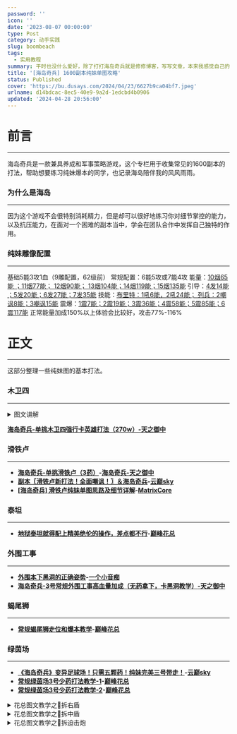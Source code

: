 ```yaml
---
password: ''
icon: ''
date: '2023-08-07 00:00:00'
type: Post
category: 动手实践
slug: boombeach
tags:
  - 实用教程
summary: 平时也没什么爱好，除了打打海岛奇兵就是修修博客，写写文章，本来我感觉自己的娱乐方式就不是很多，上班之后时间也更少。海岛每天花个几分钟也能稍微调节一下生活，其实往深处了看，海岛是一款好游戏，不肝不氪。
title: '[海岛奇兵] 1600副本纯妹单图攻略'
status: Published
cover: 'https://bu.dusays.com/2024/04/23/6627b9ca04bf7.jpeg'
urlname: d14bdcac-8ec5-40e9-9a2d-1edcbd4b0906
updated: '2024-04-28 20:56:00'
---
```


# 前言


---


  海岛奇兵是一款兼具养成和军事策略游戏，这个专栏用于收集常见的1600副本的打法，帮助想要练习纯妹爆本的同学，也记录海岛陪伴我的风风雨雨。


### 为什么是海岛


---


  因为这个游戏不会很特别消耗精力，但是却可以很好地练习你对细节掌控的能力，以及抗压能力，在面对一个困难的副本当中，学会在团队合作中发挥自己独特的作用。


### 纯妹雕像配置


---


  基础5能3攻1血（9雕配置，62级前） 常规配置：6能5攻或7能4攻
  能量：<u>10烟65能 ；11烟77能； 12烟90能； 13烟104能；14烟119能；15烟135能</u>
  引导：<u>4发14能 ；5发20能；6发27能；7发35能</u>
  技能：<u>布里特：1吼6能，2吼24能；  列兵：2嘲讽8能；3嘲讽15能</u>
  震爆：<u>1震7能；2震19能；3震36能；4震58能；5震85能；6震117能</u>
  正常能量加成150%以上体验会比较好，攻击77%-116%


# 正文


---


  这部分整理一些纯妹图的基本打法。


### 木卫四


---

<details>
<summary>图文讲解</summary>

  木卫四纯妹打法有两种，一种是带小绿直接吼，一种是卡列兵持续输出，两种难度相当，第一种对震点的要求比较高，手速要跟上，缺点就是比较费能量，卡列兵优点就是省能量，但是细节要把握好，不然极其容易团灭。
  一般而言，木卫四的右侧的电池是用来收能量的，所以萌新可不要偷吃哦，配置至少六能起步，吃能量药和攻击药，能量总加成150以上。


![650acd9f7e214.png](https://bu.dusays.com/2023/09/20/650acd9f7e214.png)


  起手两发火炮排雷，一发火炮扎卡一下迫击炮位置的建筑，扎卡是为了更好的聚集妹子，不会使其特别容易分散，排雷的位置就是等会儿的爆本点，提前准备。


![650acdadaa135.png](https://bu.dusays.com/2023/09/20/650acdadaa135.png)


  在右侧先收能量，如果想要单图并且很自信的话可以多吃点，不然就留一些给第二波的兄弟，如果能两三波带走木卫四也是很成功的了。这里丢一发引导聚集一下。


![650acdbdcab35.png](https://bu.dusays.com/2023/09/20/650acdbdcab35.png)


  触边引导，给一发烟雾进行掩护，接下来反应要快


![650acdcd88172.png](https://bu.dusays.com/2023/09/20/650acdcd88172.png)


  看到这个波浪纹的点位，就是迫击炮的正下方，长距离就是为了能很好拉开妹子和列兵的距离。


![650acddd5c411.png](https://bu.dusays.com/2023/09/20/650acddd5c411.png)


  这里烟雾的间隔也比较有讲究，因为妹子是分成两列，所以烟雾间隔不能卡得太极限，不然就容易漏出来，导致输出大打折扣。


![650acdec69f0a.png](https://bu.dusays.com/2023/09/20/650acdec69f0a.png)


接下来的这发引导就是卡着这个微小的间隙，⚠️一定要放大地去丢这个引导，不然很容易丢偏导致出大问题。


![650acdfdbb1ee.png](https://bu.dusays.com/2023/09/20/650acdfdbb1ee.png)


  结尾的两烟雾，丢出0.1-0.2秒的间隔，目的就是为了让建筑优先瞄准列兵。


![650ace10901af.png](https://bu.dusays.com/2023/09/20/650ace10901af.png)


  然后在列兵走到小加农炮的位置中间的时候丢出一发震爆，同时开启嘲讽技能，因为震爆有滞空时间，所以需要预判。


![650ace1fdfeb8.png](https://bu.dusays.com/2023/09/20/650ace1fdfeb8.png)


  等到妹子走到点位的时候，烟雾还剩下1/6的时候，提前丢出两发震爆，一发在喷火，一发在火箭，由于天御打的时候有微型震爆的加成，所以丢了两发给上面的火箭，不然还需要一震。


![650ace3674027.png](https://bu.dusays.com/2023/09/20/650ace3674027.png)


  列兵的嘲讽时间是八秒，但是间隔不要断，等到震爆剩下1/6的时候，补上两震。


![650ace55436f3.png](https://bu.dusays.com/2023/09/20/650ace55436f3.png)


最后补上一发小怪，强行进行输出


最终完成了爆本，280W的血量，可以说非常精彩！


</details>


[**海岛奇兵-单挑木卫四强行卡英雄打法（270w）-天之御中**](https://www.bilibili.com/video/BV1iK4y1j7Fh/?spm_id_from=333.999.0.0&vd_source=237e295a40d7aaea043ead8c0d2c78ab)


### 滑铁卢


---

- [**海岛奇兵-单挑滑铁卢（3药）**](https://www.bilibili.com/video/BV1HX4y1K7os/?spm_id_from=333.999.0.0&vd_source=237e295a40d7aaea043ead8c0d2c78ab)**-**[**海岛奇兵-天之御中**](https://space.bilibili.com/678882540)
- [**副本〖滑铁卢新打法！全面嘲讽！〗＆海岛奇兵**](https://www.bilibili.com/video/BV1Sr4y187w4/?spm_id_from=333.999.0.0&vd_source=237e295a40d7aaea043ead8c0d2c78ab)**-**[**云巅sky**](https://space.bilibili.com/2136371656?spm_id_from=333.788.0.0)
- [**[海岛奇兵] 滑铁卢纯妹单图思路及细节详解**](https://www.bilibili.com/video/BV1ca4y117pg/?spm_id_from=333.999.0.0&vd_source=237e295a40d7aaea043ead8c0d2c78ab)**-**[**MatrixCore**](https://space.bilibili.com/690893106?spm_id_from=333.788.0.0)

### 泰坦


---

- [**地狱泰坦就得配上精美绝伦的操作，差点都不行**](https://www.bilibili.com/video/BV1qP411Z7QZ/?spm_id_from=333.337.search-card.all.click&vd_source=237e295a40d7aaea043ead8c0d2c78ab)**-**[**巅峰花总**](https://space.bilibili.com/421840531?spm_id_from=333.788.0.0)

### 外围工事


---

- [**外围本下黑洞的正确姿势**](https://www.bilibili.com/video/BV1Bm4y1Y7TS/?spm_id_from=333.337.search-card.all.click&vd_source=237e295a40d7aaea043ead8c0d2c78ab)**-**[**一个小音痴**](https://space.bilibili.com/208999027?spm_id_from=333.788.0.0)
- [**海岛奇兵-3号常规外围工事高血量加成（无药拿下，卡黑洞教学）**](https://www.bilibili.com/video/BV1Kt4y1i7Wz/?spm_id_from=333.337.search-card.all.click&vd_source=237e295a40d7aaea043ead8c0d2c78ab)[**-天之御中**](https://www.bilibili.com/video/BV1iK4y1j7Fh/?spm_id_from=333.999.0.0&vd_source=237e295a40d7aaea043ead8c0d2c78ab)

### 蝎尾狮


---

- [**常规蝎尾狮走位和爆本教学**](https://www.bilibili.com/video/BV1Vh411B71Y/?spm_id_from=333.337.search-card.all.click&vd_source=237e295a40d7aaea043ead8c0d2c78ab)**-**[**巅峰花总**](https://space.bilibili.com/421840531?spm_id_from=333.788.0.0)

### 绿茵场


---

- [**《海岛奇兵》变异足球场！只需五颗药！纯妹完美三号带走！**](https://www.bilibili.com/video/BV1re4y1R7Xg/?spm_id_from=333.337.search-card.all.click&vd_source=237e295a40d7aaea043ead8c0d2c78ab)**-**[**云巅sky**](https://space.bilibili.com/2136371656?spm_id_from=333.788.0.0)
- [**常规绿茵场3号少药打法教学-1**](https://www.bilibili.com/video/BV1Kf4y1V7mg/?spm_id_from=333.999.0.0&vd_source=237e295a40d7aaea043ead8c0d2c78ab)**-**[**巅峰花总**](https://space.bilibili.com/421840531?spm_id_from=333.788.0.0)
- [**常规绿茵场3号少药打法教学-2**](https://www.bilibili.com/video/BV11Q4y1f7Pj/?spm_id_from=333.788.recommend_more_video.0&vd_source=237e295a40d7aaea043ead8c0d2c78ab)**-**[**巅峰花总**](https://space.bilibili.com/421840531?spm_id_from=333.788.0.0)
<details>
<summary>花总图文教学之🚩拆右盾</summary>
- 部队7船妹子，1船鸭子，182%能，70%攻，基地生命加成832%

![662e34342c8d0.jpeg](https://bu.dusays.com/2024/04/28/662e34342c8d0.jpeg)

- 登陆三船拆右盾，注意登陆点位，基本是电池偏左下方为纵轴，海岸线为横轴，能量+2

![662e35b722cc2.jpeg](https://bu.dusays.com/2024/04/28/662e35b722cc2.jpeg)

- 第一个引导点，边角引导，能量+2

![662e36f3888b1.jpeg](https://bu.dusays.com/2024/04/28/662e36f3888b1.jpeg)

- 记住妹子的路径，六发烟雾共计27能到达拆盾点

![662e397ce90eb.jpeg](https://bu.dusays.com/2024/04/28/662e397ce90eb.jpeg)


![662e3a1d2253b.jpeg](https://bu.dusays.com/2024/04/28/662e3a1d2253b.jpeg)


![662e3c27a8d34.jpeg](https://bu.dusays.com/2024/04/28/662e3c27a8d34.jpeg)


![662e3ee3966e0.jpeg](https://bu.dusays.com/2024/04/28/662e3ee3966e0.jpeg)

- 烟雾还剩1/4时，先丢一发小怪，再给出一发普通震，一发极限震

![662e400f8a49d.jpeg](https://bu.dusays.com/2024/04/28/662e400f8a49d.jpeg)


![662e3e8c58b69.jpeg](https://bu.dusays.com/2024/04/28/662e3e8c58b69.jpeg)


</details>

<details>
<summary>花总图文教学之🚩拆中盾</summary>
- 注意本下烟雾位置，在盾的从左往后第二根线上

![662e40faa6440.jpeg](https://bu.dusays.com/2024/04/28/662e40faa6440.jpeg)


![662e4288c51ef.jpeg](https://bu.dusays.com/2024/04/28/662e4288c51ef.jpeg)


![662e43bd30bc1.jpeg](https://bu.dusays.com/2024/04/28/662e43bd30bc1.jpeg)


![662e445ba3ace.jpeg](https://bu.dusays.com/2024/04/28/662e445ba3ace.jpeg)


![662e450bbd9e0.jpeg](https://bu.dusays.com/2024/04/28/662e450bbd9e0.jpeg)


</details>

<details>
<summary>花总图文教学之🚩拆迫击炮</summary>

![662e45c8253cb.jpeg](https://bu.dusays.com/2024/04/28/662e45c8253cb.jpeg)


![662e466658e60.jpeg](https://bu.dusays.com/2024/04/28/662e466658e60.jpeg)


![662e46a68cf3c.jpeg](https://bu.dusays.com/2024/04/28/662e46a68cf3c.jpeg)


</details>

